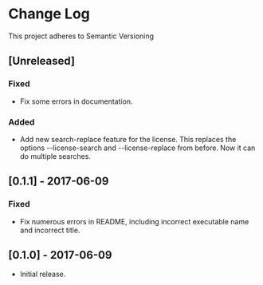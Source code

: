 # Change Log
This project adheres to Semantic Versioning

## [Unreleased]
### Fixed
- Fix some errors in documentation.

### Added
- Add new search-replace feature for the license. This replaces the options
  --license-search and --license-replace from before. Now it can do multiple
  searches.

## [0.1.1] - 2017-06-09
### Fixed
- Fix numerous errors in README, including incorrect executable name and
  incorrect title.

## [0.1.0] - 2017-06-09
- Initial release.
